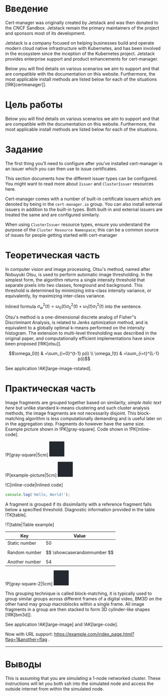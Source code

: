 # Введение

Cert-manager was originally created by Jetstack and was then donated to the CNCF Sandbox.
Jetstack remain the primary maintainers of the project and sponsors most of its development.

Jetstack is a company focused on helping businesses build and operate modern cloud
native infrastructure with Kubernetes, and has been involved in the ecosystem since
the inception of the Kubernetes project.
Jetstack provides enterprise support and product enhancements for cert-manager.

Below you will find details on various scenarios we aim
to support and that are compatible with the documentation on this website.
Furthermore, the most applicable install methods are listed below for each of the situations [!RK[certmanager]].

# Цель работы

Below you will find details on various scenarios we aim to support and that are
compatible with the documentation on this website. Furthermore, the most applicable
install methods are listed below for each of the situations.

# Задание

The first thing you’ll need to configure after you’ve
installed cert-manager is an issuer which you can then use to issue certificates.

This section documents how the different issuer types
can be configured. You might want to read more about `Issuer` and `ClusterIssuer` resources here.

Cert-manager comes with a number of built-in certificate
issuers which are denoted by being in the `cert-manager.io` group.
You can also install external issuers in addition to the built-in types.
Both built-in and external issuers are treated the same and are configured similarly.

When using `ClusterIssuer` resource types, ensure you understand
the purpose of the `Cluster Resource Namespace`; this can be a common
source of issues for people getting started with cert-manager

# Теоретическая часть

In computer vision and image processing, Otsu's method, named after
Nobuyuki Otsu, is used to perform automatic image thresholding.
In the simplest form, the algorithm returns a single intensity threshold
that separate pixels into two classes, foreground and background.
This threshold is determined by minimizing intra-class intensity variance,
or equivalently, by maximizing inter-class variance.

Inlined formula $`\sigma^2_w(t)=\omega_0(t)\sigma^2_0(t)+\omega_1(t)\sigma^2_1(t)`$ into the sentence.

Otsu's method is a one-dimensional discrete analog of Fisher"s
Discriminant Analysis, is related to Jenks optimization method,
and is equivalent to a globally optimal k-means performed on the intensity histogram.
The extension to multi-level thresholding was described in the original paper,
and computationally efficient implementations have since been proposed [!RK[otsu]].

```math
\omega_0(t) & =\sum_{i=0}^{t-1} p(i) \\
\omega_1(t) & =\sum_{i=t}^{L-1} p(i)
```

See application !AK[large-image-rotated].

# Практическая часть

Image fragments are grouped together based on similarity,
*simple italic text here*
but unlike standard k-means clustering and such cluster analysis methods,
the image fragments are not necessarily disjoint.
This block-matching algorithm is less computationally
demanding and is useful later on in the aggregation step.
Fragments do however have the same size.
Example picture shown in !PK[gray-square]. Code shown in !PK[inline-code].

!P[gray-square|5cm]
![Gray square asdiu asdiuah sdiuhas iduhas disuf sduigsdf g8y g79380ht4 oinsdoj d8a0so897 fw80et u](./assets/img/example.png)

!P[example-picture|5cm]
![Gray square](./assets/img/example.png)

!C[inline-code|Inlined code]

```js
console.log('Hello, World!');
```

A fragment is grouped
if its dissimilarity with a reference fragment falls below a specified threshold.
Diagnostic information provided in the table !TK[table].

!T[table|Table example]

| Key            | Value                       |
|----------------|-----------------------------|
| Static number  | 50                          |
| Random number  | $$ \showcaserandomnumber $$ |
| Another number | 54                         |

!P[gray-square-2|5cm]
![Gray square](./assets/img/example.png)

This grouping technique is called block-matching,
it is typically used to group similar groups across different frames of a digital video,
BM3D on the other hand may group macroblocks within a single frame.
All image fragments in a group are then stacked to form 3D cylinder-like shapes [!RK[bm3d]].

See application !AK[large-image] and !AK[large-code].

Now with URL support: https://example.com/index_page.html?flag=1&another=flag
.

---

# Выводы

This is assuming that you are simulating a 1-node networked cluster.
These instructions will let you both ssh into the simulated node
and access the outside internet from within the simulated node.
